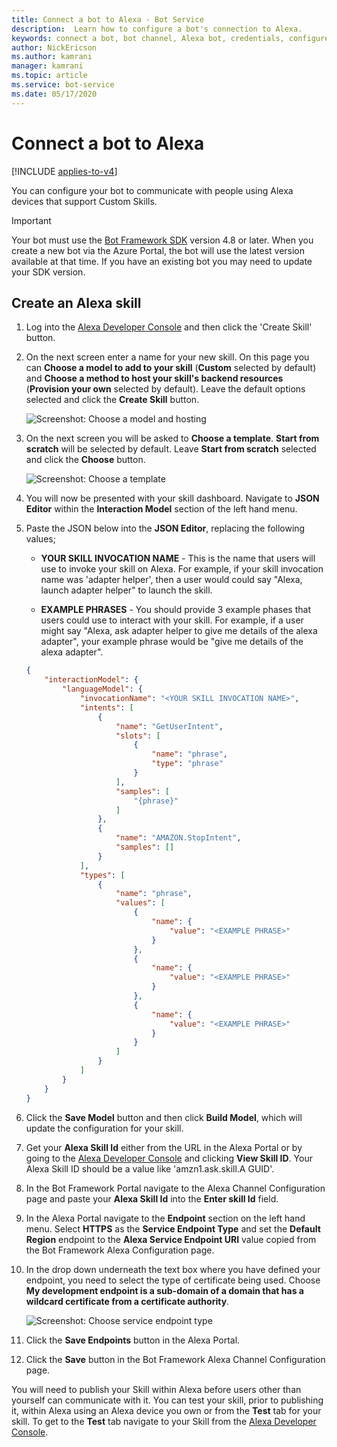 ```yaml
---
title: Connect a bot to Alexa - Bot Service
description:  Learn how to configure a bot's connection to Alexa.
keywords: connect a bot, bot channel, Alexa bot, credentials, configure, phone
author: NickEricson
ms.author: kamrani
manager: kamrani
ms.topic: article
ms.service: bot-service
ms.date: 05/17/2020
---
```


# Connect a bot to Alexa

[!INCLUDE [applies-to-v4](includes/applies-to-v4-current.md)]

You can configure your bot to communicate with people using Alexa devices that support Custom Skills.

> [!IMPORTANT]
> Your bot must use the [Bot Framework SDK](https://github.com/microsoft/botframework-sdk) version 4.8 or later. When you create a new bot via the Azure Portal, the bot will use the latest version available at that time. If you have an existing bot you may need to update your SDK version.

## Create an Alexa skill

1. Log into the [Alexa Developer Console](https://developer.amazon.com/alexa/console/ask) and then click the 'Create Skill' button.

1. On the next screen enter a name for your new skill.  On this page you can **Choose a model to add to your skill** (**Custom** selected by default) and **Choose a method to host your skill's backend resources** (**Provision your own** selected by default).  Leave the default options selected and click the **Create Skill** button.

    ![Screenshot: Choose a model and hosting](./media/channels/alexa-create-skill-options.png)

1. On the next screen you will be asked to **Choose a template**.  **Start from scratch** will be selected by default. Leave **Start from scratch** selected and click the **Choose** button.

    ![Screenshot: Choose a template](./media/channels/alexa-create-skill-options2.png)

1. You will now be presented with your skill dashboard. Navigate to **JSON Editor** within the **Interaction Model** section of the left hand menu.

1. Paste the JSON below into the **JSON Editor**, replacing the following values;

    * **YOUR SKILL INVOCATION NAME** - This is the name that users will use to invoke your skill on Alexa. For example, if your skill invocation name was 'adapter helper', then a user would could say "Alexa, launch adapter helper" to launch the skill.

    * **EXAMPLE PHRASES** - You should provide 3 example phases that users could use to interact with your skill.  For example, if a user might say "Alexa, ask adapter helper to give me details of the alexa adapter", your example phrase would be "give me details of the alexa adapter".

    ```json
    {
        "interactionModel": {
            "languageModel": {
                "invocationName": "<YOUR SKILL INVOCATION NAME>",
                "intents": [
                    {
                        "name": "GetUserIntent",
                        "slots": [
                            {
                                "name": "phrase",
                                "type": "phrase"
                            }
                        ],
                        "samples": [
                            "{phrase}"
                        ]
                    },
                    {
                        "name": "AMAZON.StopIntent",
                        "samples": []
                    }
                ],
                "types": [
                    {
                        "name": "phrase",
                        "values": [
                            {
                                "name": {
                                    "value": "<EXAMPLE PHRASE>"
                                }
                            },
                            {
                                "name": {
                                    "value": "<EXAMPLE PHRASE>"
                                }
                            },
                            {
                                "name": {
                                    "value": "<EXAMPLE PHRASE>"
                                }
                            }
                        ]
                    }
                ]
            }
        }
    }
    ```

1. Click the **Save Model** button and then click **Build Model**, which will update the configuration for your skill.

1. Get your **Alexa Skill Id** either from the URL in the Alexa Portal or by going to the [Alexa Developer Console](https://developer.amazon.com/alexa/console/ask) and clicking **View Skill ID**. Your Alexa Skill ID should be a value like 'amzn1.ask.skill.A GUID'.

1. In the Bot Framework Portal navigate to the Alexa Channel Configuration page and paste your **Alexa Skill Id** into the **Enter skill Id** field.

1. In the Alexa Portal navigate to the **Endpoint** section on the left hand menu.  Select **HTTPS** as the **Service Endpoint Type** and set the **Default Region** endpoint to the **Alexa Service Endpoint URI** value copied from the Bot Framework Alexa Configuration page.

1. In the drop down underneath the text box where you have defined your endpoint, you need to select the type of certificate being used. Choose **My development endpoint is a sub-domain of a domain that has a wildcard certificate from a certificate authority**.

    ![Screenshot: Choose service endpoint type](./media/channels/alexa-endpoint.PNG)

1. Click the **Save Endpoints** button in the Alexa Portal.

1. Click the **Save** button in the Bot Framework Alexa Channel Configuration page.

You will need to publish your Skill within Alexa before users other than yourself can communicate with it. You can test your skill, prior to publishing it, within Alexa using an Alexa device you own or from the **Test** tab for your skill. To get to the **Test** tab navigate to your Skill from the [Alexa Developer Console](https://developer.amazon.com/alexa/console/ask).
